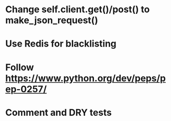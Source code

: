 # Change self.client.get()/post() to make_json_request()
# Use Redis for blacklisting
# Follow https://www.python.org/dev/peps/pep-0257/
# Comment and DRY tests
